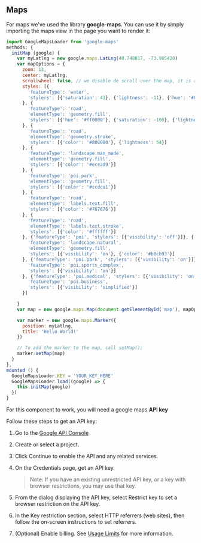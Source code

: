## Maps

For maps we've used the library **google-maps**. You can use it by simply importing the maps view in the page you want to render it:

```js
import GoogleMapsLoader from 'google-maps'
methods: {
  initMap (google) {
    var myLatlng = new google.maps.LatLng(40.748817, -73.985428)
    var mapOptions = {
      zoom: 13,
      center: myLatlng,
      scrollwheel: false, // we disable de scroll over the map, it is a really annoing when you scroll through page
      styles: [{
        'featureType': 'water',
        'stylers': [{'saturation': 43}, {'lightness': -11}, {'hue': '#0088ff'}]
      }, {
        'featureType': 'road',
        'elementType': 'geometry.fill',
        'stylers': [{'hue': '#ff0000'}, {'saturation': -100}, {'lightness': 99}]
      }, {
        'featureType': 'road',
        'elementType': 'geometry.stroke',
        'stylers': [{'color': '#808080'}, {'lightness': 54}]
      }, {
        'featureType': 'landscape.man_made',
        'elementType': 'geometry.fill',
        'stylers': [{'color': '#ece2d9'}]
      }, {
        'featureType': 'poi.park',
        'elementType': 'geometry.fill',
        'stylers': [{'color': '#ccdca1'}]
      }, {
        'featureType': 'road',
        'elementType': 'labels.text.fill',
        'stylers': [{'color': '#767676'}]
      }, {
        'featureType': 'road',
        'elementType': 'labels.text.stroke',
        'stylers': [{'color': '#ffffff'}]
      }, {'featureType': 'poi', 'stylers': [{'visibility': 'off'}]}, {
        'featureType': 'landscape.natural',
        'elementType': 'geometry.fill',
        'stylers': [{'visibility': 'on'}, {'color': '#b8cb93'}]
      }, {'featureType': 'poi.park', 'stylers': [{'visibility': 'on'}]}, {
        'featureType': 'poi.sports_complex',
        'stylers': [{'visibility': 'on'}]
      }, {'featureType': 'poi.medical', 'stylers': [{'visibility': 'on'}]}, {
        'featureType': 'poi.business',
        'stylers': [{'visibility': 'simplified'}]
      }]

    }
    var map = new google.maps.Map(document.getElementById('map'), mapOptions)

    var marker = new google.maps.Marker({
      position: myLatlng,
      title: 'Hello World!'
    })

    // To add the marker to the map, call setMap();
    marker.setMap(map)
  }
},
mounted () {
  GoogleMapsLoader.KEY = 'YOUR_KEY_HERE'
  GoogleMapsLoader.load((google) => {
    this.initMap(google)
  })
}
```

For this component to work, you will need a google maps **API key**

Follow these steps to get an API key:

1. Go to the [Google API Console](https://developers.google.com/maps/documentation/javascript/get-api-key)
2. Create or select a project.
3. Click Continue to enable the API and any related services.
4. On the Credentials page, get an API key.

   > Note: If you have an existing unrestricted API key, or a key with browser restrictions, you may use that key.

5. From the dialog displaying the API key, select Restrict key to set a browser restriction on the API key.
6. In the Key restriction section, select HTTP referrers (web sites), then follow the on-screen instructions to set referrers.
7. (Optional) Enable billing. See [Usage Limits](https://developers.google.com/maps/documentation/javascript/usage) for more information.
